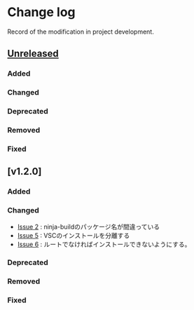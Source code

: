 # Change log
Record of the modification in project development.

## [Unreleased]

### Added
### Changed
### Deprecated
### Removed
### Fixed


## [v1.2.0]

### Added
### Changed
- [Issue 2](https://github.com/suikan4github/pico-env-easy/issues/2) : ninja-buildのパッケージ名が間違っている
- [Issue 5](https://github.com/suikan4github/pico-env-easy/issues/5) :  VSCのインストールを分離する
- [Issue 6](https://github.com/suikan4github/pico-env-easy/issues/6) :  ルートでなければインストールできないようにする。

### Deprecated
### Removed
### Fixed


[Unreleased]: https://github.com/suikan4github/murasaki/compare/v1.2.0...develop
[1.2.0]: https://github.com/suikan4github/murasaki/compare/v1.2.0...v1.1.0
[1.1.0]: https://github.com/suikan4github/murasaki/compare/v1.0.0...v1.1.0
[1.0.0]: https://github.com/suikan4github/murasaki/compare/v0.0.0...v1.0.0
